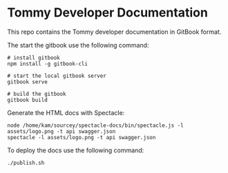 # Tommy Developer Documentation

This repo contains the Tommy developer documentation in GitBook format.

The start the gitbook use the following command:

```
# install gitbook
npm install -g gitbook-cli

# start the local gitbook server
gitbook serve

# build the gitbook
gitbook build
```

Generate the HTML docs with Spectacle:

```
node /home/kam/sourcey/spectacle-docs/bin/spectacle.js -l assets/logo.png -t api swagger.json
spectacle -l assets/logo.png -t api swagger.json
```

To deploy the docs use the following command:

```
./publish.sh
```
